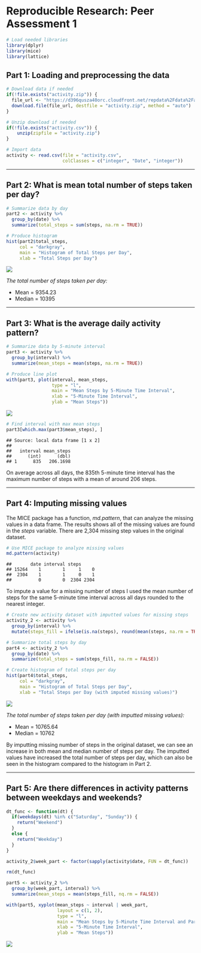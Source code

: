 # Reproducible Research: Peer Assessment 1




```r
# Load needed libraries
library(dplyr)
library(mice)
library(lattice)
```

## Part 1: Loading and preprocessing the data


```r
# Download data if needed
if(!file.exists("activity.zip")) {
  file_url <- "https://d396qusza40orc.cloudfront.net/repdata%2Fdata%2Factivity.zip"
  download.file(file_url, destfile = "activity.zip", method = "auto")
}

# Unzip download if needed
if(!file.exists("activity.csv")) {
    unzip(zipfile = "activity.zip")
}

# Import data
activity <- read.csv(file = "activity.csv",
                     colClasses = c("integer", "Date", "integer"))
```

***

## Part 2: What is mean total number of steps taken per day?

```r
# Summarize data by day
part2 <- activity %>%
  group_by(date) %>%
  summarize(total_steps = sum(steps, na.rm = TRUE))

# Produce histogram
hist(part2$total_steps,
     col = "darkgray",
     main = "Histogram of Total Steps per Day",
     xlab = "Total Steps per Day")
```

![](PA1_template_files/figure-html/unnamed-chunk-4-1.png)

*The total number of steps taken per day:*

* Mean = 9354.23
* Median = 10395

***

## Part 3: What is the average daily activity pattern?

```r
# Summarize data by 5-minute interval
part3 <- activity %>%
  group_by(interval) %>%
  summarize(mean_steps = mean(steps, na.rm = TRUE))

# Produce line plot
with(part3, plot(interval, mean_steps,
                 type = "l",
                 main = "Mean Steps by 5-Minute Time Interval",
                 xlab = "5-Minute Time Interval",
                 ylab = "Mean Steps"))
```

![](PA1_template_files/figure-html/unnamed-chunk-5-1.png)

```r
# Find interval with max mean steps
part3[which.max(part3$mean_steps), ]
```

```
## Source: local data frame [1 x 2]
## 
##   interval mean_steps
##      (int)      (dbl)
## 1      835   206.1698
```

On average across all days, the 835th 5-minute time interval has the maximum number of steps with a mean of around 206 steps.

***

## Part 4: Imputing missing values

The MICE package has a function, *md.pattern*, that can analyze the missing values in a data frame. The results shows all of the missing values are found in the *steps* variable. There are 2,304 missing step values in the original dataset.


```r
# Use MICE package to analyze missing values
md.pattern(activity)
```

```
##       date interval steps     
## 15264    1        1     1    0
##  2304    1        1     0    1
##          0        0  2304 2304
```

To impute a value for a missing number of steps I used the mean number of steps for the same 5-minute time interval across all days rounded to the nearest integer.


```r
# Create new activity dataset with imputted values for missing steps
activity_2 <- activity %>%
  group_by(interval) %>%
  mutate(steps_fill = ifelse(is.na(steps), round(mean(steps, na.rm = TRUE)), steps))
```


```r
# Summarize total steps by day
part4 <- activity_2 %>%
  group_by(date) %>%
  summarize(total_steps = sum(steps_fill, na.rm = FALSE))

# Create histogram of total steps per day
hist(part4$total_steps,
     col = "darkgray",
     main = "Histogram of Total Steps per Day",
     xlab = "Total Steps per Day (with imputed missing values)")
```

![](PA1_template_files/figure-html/unnamed-chunk-9-1.png)

*The total number of steps taken per day (with imputted missing values):*

* Mean = 10765.64
* Median = 10762

By imputting missing number of steps in the original dataset, we can see an increase in both mean and median number of steps per day. The imputted values have increased the total number of steps per day, which can also be seen in the histogram compared to the histogram in Part 2.

***

## Part 5: Are there differences in activity patterns between weekdays and weekends?

```r
dt_func <- function(dt) {
  if(weekdays(dt) %in% c("Saturday", "Sunday")) {
    return("Weekend")
  }
  else {
    return("Weekday")
  }
}

activity_2$week_part <- factor(sapply(activity$date, FUN = dt_func))

rm(dt_func)
```

```r
part5 <- activity_2 %>%
  group_by(week_part, interval) %>%
  summarize(mean_steps = mean(steps_fill, nq.rm = FALSE))

with(part5, xyplot(mean_steps ~ interval | week_part,
                   layout = c(1, 2),
                   type = "l",
                   main = "Mean Steps by 5-Minute Time Interval and Part of Week",
                   xlab = "5-Minute Time Interval",
                   ylab = "Mean Steps"))
```

![](PA1_template_files/figure-html/unnamed-chunk-11-1.png)
